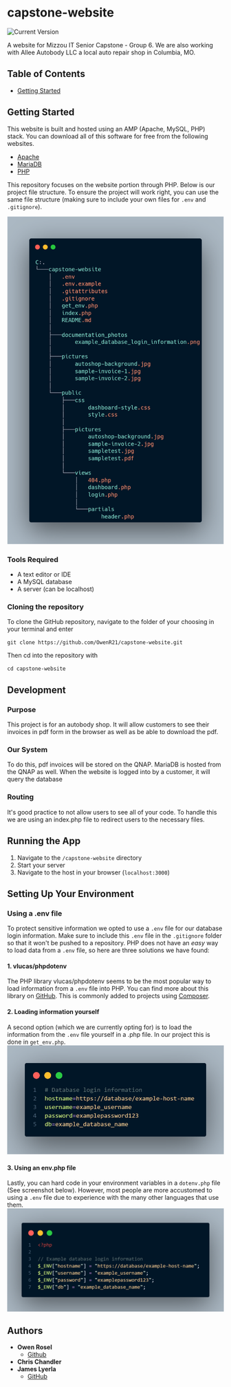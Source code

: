 # capstone-website

![Current Version](https://img.shields.io/badge/version-v0.2-blue)

A website for Mizzou IT Senior Capstone - Group 6. We are also working with Allee Autobody LLC a local auto repair shop in Columbia, MO.

## Table of Contents
- [Getting Started](#getting-started)

## Getting Started
This website is built and hosted using an AMP (Apache, MySQL, PHP) stack. You can download all of this software for free from the following websites.
- [Apache](https://httpd.apache.org/download.cgi)
- [MariaDB](https://mariadb.org/download/?t=mariadb&p=mariadb&r=11.3.2&os=windows&cpu=x86_64&pkg=msi&mirror=starburst_stlouis)
- [PHP](https://www.php.net/downloads.php)

This repository focuses on the website portion through PHP. Below is our project file structure. To ensure the project will work right, you can use the same file structure (making sure to include your own files for `.env` and `.gitignore`).

![Image of file tree](./documentation_photos/file_tree.png)

### Tools Required
- A text editor or IDE
- A MySQL database
- A server (can be localhost)

### Cloning the repository
To clone the GitHub repository, navigate to the folder of your choosing in your terminal and enter 

```shell
git clone https://github.com/OwenR21/capstone-website.git
```

Then cd into the repository with

```shell
cd capstone-website
```

## Development

### Purpose
This project is for an autobody shop. It will allow customers to see their invoices in pdf form in the browser as well as be able to download the pdf.

### Our System
To do this, pdf invoices will be stored on the QNAP. MariaDB is hosted from the QNAP as well. When the website is logged into by a customer, it will query the database 

### Routing
It's good practice to not allow users to see all of your code. To handle this we are using an index.php file to redirect users to the necessary files.

## Running the App
1. Navigate to the `/capstone-website` directory
2. Start your server
3. Navigate to the host in your browser (`localhost:3000`)

## Setting Up Your Environment
### Using a .env file
To protect sensitive information we opted to use a `.env` file for our database login information. Make sure to include this `.env` file in the `.gitignore` folder so that it won't be pushed to a repository. PHP does not have an *easy* way to load data from a `.env` file, so here are three solutions we have found:

#### 1. vlucas/phpdotenv
The PHP library vlucas/phpdotenv seems to be the most popular way to load information from a `.env` file into PHP. You can find more about this library on [GitHub](https://github.com/vlucas/phpdotenv). This is commonly added to projects using [Composer](https://getcomposer.org/).

#### 2. Loading information yourself
A second option (which we are currently opting for) is to load the information from the `.env` file yourself in a .php file. In our project this is done in `get_env.php`.
![Image of .env.example file](./documentation_photos/dotenv_example.png)

#### 3. Using an env.php file
Lastly, you can hard code in your environment variables in a `dotenv.php` file (See screenshot below). However, most people are more accustomed to using a `.env` file due to experience with the many other languages that use them.
![Image of how to hard code environment variables in a dotenv.php file](./documentation_photos/example_database_login_information.png)

## Authors
- **Owen Rosel**
    - [Github](https://github.com/OwenR21)
- **Chris Chandler**
- **James Lyerla**
    - [GitHub](https://github.com/lyerlajd)